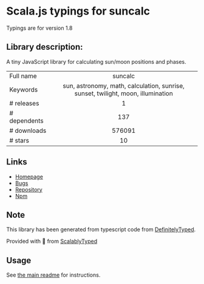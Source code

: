 
# Scala.js typings for suncalc

Typings are for version 1.8

## Library description:
A tiny JavaScript library for calculating sun/moon positions and phases.

|                    |                 |
| ------------------ | :-------------: |
| Full name          | suncalc |
| Keywords           | sun, astronomy, math, calculation, sunrise, sunset, twilight, moon, illumination |
| # releases         | 1 |
| # dependents       | 137 |
| # downloads        | 576091 |
| # stars            | 10 |

## Links
- [Homepage](https://github.com/mourner/suncalc)
- [Bugs](https://github.com/mourner/suncalc/issues)
- [Repository](https://github.com/mourner/suncalc)
- [Npm](https://www.npmjs.com/package/suncalc)
    


## Note
This library has been generated from typescript code from [DefinitelyTyped](https://definitelytyped.org).

Provided with :purple_heart: from [ScalablyTyped](https://github.com/oyvindberg/ScalablyTyped)

## Usage
See [the main readme](../../readme.md) for instructions.


